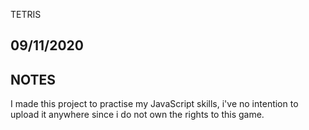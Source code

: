 TETRIS

09/11/2020
-----------------------------------------------------------------------------------------
NOTES
-----------------------------------------------------------------------------------------
I made this project to practise my JavaScript skills, i've no intention to upload it anywhere since i do not own the rights to this game.
